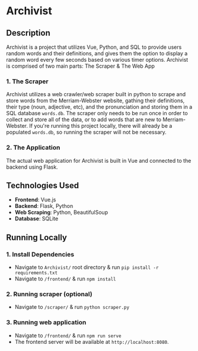 # Archivist

## Description

Archivist is a project that utilizes Vue, Python, and SQL to provide users random words and their 
definitions, and gives them the option to display a random word every few seconds based on various 
timer options. Archivist is comprised of two main parts: The Scraper & The Web App

### 1. The Scraper

Archivist utilizes a web crawler/web scraper built in python to scrape and store words from the Merriam-Webster
website, gathing their definitions, their type (noun, adjective, etc), and the pronunciation and storing them in a SQL database 
`words.db`. The scraper only needs to be run once in order to collect and store all of the data, or to add words
that are new to Merriam-Webster. If you're running this project locally, there will already be a populated `words.db`, so running
the scraper will not be necessary.

### 2. The Application

The actual web application for Archivist is built in Vue and connected to the backend using Flask.

## Technologies Used

- **Frontend**: Vue.js
- **Backend**: Flask, Python
- **Web Scraping**: Python, BeautifulSoup
- **Database**: SQLite

## Running Locally

### 1. Install Dependencies

- Navigate to `Archivist/` root directory & run `pip install -r requirements.txt`
- Navigate to `/frontend/` & run `npm install`

### 2. Running scraper (optional)

- Navigate to `/scraper/` & run `python scraper.py`

### 3. Running web application

- Navigate to `/frontend/` & run `npm run serve`
- The frontend server will be available at `http://localhost:8080`.
